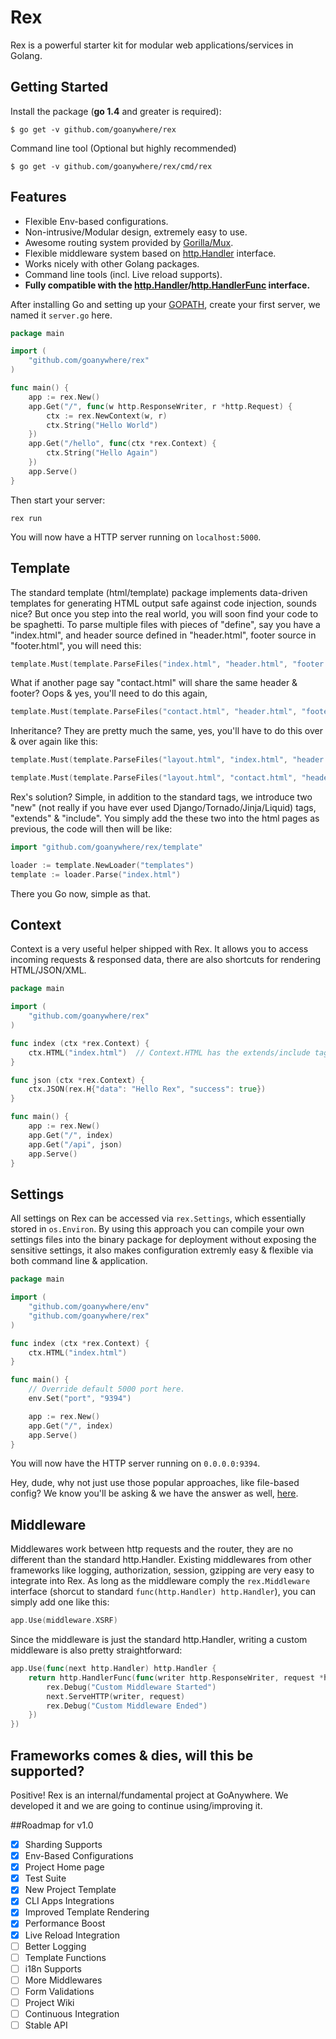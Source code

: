 Rex
======

Rex is a powerful starter kit for modular web applications/services in Golang.

## Getting Started

Install the package (**go 1.4** and greater is required):

```shell
$ go get -v github.com/goanywhere/rex
```

Command line tool (Optional but highly recommended)

```shell
$ go get -v github.com/goanywhere/rex/cmd/rex
```


## Features
* Flexible Env-based configurations.
* Non-intrusive/Modular design, extremely easy to use.
* Awesome routing system provided by [Gorilla/Mux](http://www.gorillatoolkit.org/pkg/mux).
* Flexible middleware system based on [http.Handler](http://godoc.org/net/http#Handler) interface.
* Works nicely with other Golang packages.
* Command line tools (incl. Live reload supports).
* **Fully compatible with the [http.Handler](http://godoc.org/net/http#Handler)/[http.HandlerFunc](http://godoc.org/net/http#HandlerFunc) interface.**


After installing Go and setting up your [GOPATH](http://golang.org/doc/code.html#GOPATH), create your first server, we named it `server.go` here.

``` go
package main

import (
    "github.com/goanywhere/rex"
)

func main() {
    app := rex.New()
    app.Get("/", func(w http.ResponseWriter, r *http.Request) {
        ctx := rex.NewContext(w, r)
        ctx.String("Hello World")
    })
    app.Get("/hello", func(ctx *rex.Context) {
        ctx.String("Hello Again")
    })
    app.Serve()
}
```

Then start your server:
``` shell
rex run
```

You will now have a HTTP server running on `localhost:5000`.


## Template

The standard template (html/template) package implements data-driven templates for generating HTML output safe against code injection, sounds nice? But once you step into the real world, you will soon find your code to be spaghetti. To parse multiple files with pieces of "define", say you have a "index.html", and header source defined in "header.html", footer source in "footer.html", you will need this:

```go
template.Must(template.ParseFiles("index.html", "header.html", "footer.html"))
```

What if another page say "contact.html" will share the same header & footer? Oops & yes, you'll need to do this again,

```go
template.Must(template.ParseFiles("contact.html", "header.html", "footer.html"))
```

Inheritance? They are pretty much the same, yes, you'll have to do this over & over again like this:

```go
template.Must(template.ParseFiles("layout.html", "index.html", "header.html", "footer.html"))

template.Must(template.ParseFiles("layout.html", "contact.html", "header.html", "footer.html"))
```

Rex's solution? Simple, in addition to the standard tags, we introduce two "new" (not really if you have ever used Django/Tornado/Jinja/Liquid) tags, "extends" & "include". You simply add the these two into the html pages as previous, the code will then will be like:

```go
import "github.com/goanywhere/rex/template"

loader := template.NewLoader("templates")
template := loader.Parse("index.html")
```

There you Go now, simple as that.


## Context

Context is a very useful helper shipped with Rex. It allows you to access incoming requests & responsed data, there are also shortcuts for rendering HTML/JSON/XML.


``` go
package main

import (
    "github.com/goanywhere/rex"
)

func index (ctx *rex.Context) {
    ctx.HTML("index.html")  // Context.HTML has the extends/include tag supports by default.
}

func json (ctx *rex.Context) {
    ctx.JSON(rex.H{"data": "Hello Rex", "success": true})
}

func main() {
    app := rex.New()
    app.Get("/", index)
    app.Get("/api", json)
    app.Serve()
}
```


## Settings

All settings on Rex can be accessed via `rex.Settings`, which essentially stored in `os.Environ`. By using this approach you can compile your own settings files into the binary package for deployment without exposing the sensitive settings, it also makes configuration extremly easy & flexible via both command line & application.

``` go
package main

import (
    "github.com/goanywhere/env"
    "github.com/goanywhere/rex"
)

func index (ctx *rex.Context) {
    ctx.HTML("index.html")
}

func main() {
    // Override default 5000 port here.
    env.Set("port", "9394")

    app := rex.New()
    app.Get("/", index)
    app.Serve()
}
```

You will now have the HTTP server running on `0.0.0.0:9394`.

Hey, dude, why not just use those popular approaches, like file-based config? We know you'll be asking & we have the answer as well, [here](//12factor.net/config).


## Middleware

Middlewares work between http requests and the router, they are no different than the standard http.Handler. Existing middlewares from other frameworks like logging, authorization, session, gzipping are very easy to integrate into Rex. As long as the middleware comply the `rex.Middleware` interface (shorcut to standard `func(http.Handler) http.Handler`), you can simply add one like this:

``` go
app.Use(middleware.XSRF)
```


Since the middleware is just the standard http.Handler, writing a custom middleware is also pretty straightforward:

``` go
app.Use(func(next http.Handler) http.Handler {
    return http.HandlerFunc(func(writer http.ResponseWriter, request *http.Request) {
        rex.Debug("Custom Middleware Started")
        next.ServeHTTP(writer, request)
        rex.Debug("Custom Middleware Ended")
    })
})
```

## Frameworks comes & dies, will this be supported?

Positive! Rex is an internal/fundamental project at GoAnywhere. We developed it and we are going to continue using/improving it.


##Roadmap for v1.0


- [X] Sharding Supports
- [X] Env-Based Configurations
- [X] Project Home page
- [X] Test Suite
- [X] New Project Template
- [X] CLI Apps Integrations 
- [X] Improved Template Rendering
- [X] Performance Boost
- [X] Live Reload Integration
- [ ] Better Logging
- [ ] Template Functions
- [ ] i18n Supports
- [ ] More Middlewares
- [ ] Form Validations
- [ ] Project Wiki
- [ ] Continuous Integration
- [ ] Stable API
